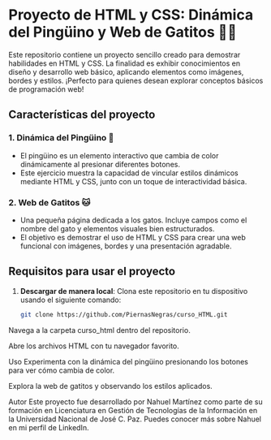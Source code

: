 # Proyecto de HTML y CSS: Dinámica del Pingüino y Web de Gatitos 🐧🐱

Este repositorio contiene un proyecto sencillo creado para demostrar habilidades en HTML y CSS. La finalidad es exhibir conocimientos en diseño y desarrollo web básico, aplicando elementos como imágenes, bordes y estilos. ¡Perfecto para quienes desean explorar conceptos básicos de programación web!

## Características del proyecto

### 1. Dinámica del Pingüino 🐧
- El pingüino es un elemento interactivo que cambia de color dinámicamente al presionar diferentes botones.
- Este ejercicio muestra la capacidad de vincular estilos dinámicos mediante HTML y CSS, junto con un toque de interactividad básica.

### 2. Web de Gatitos 🐱
- Una pequeña página dedicada a los gatos. Incluye campos como el nombre del gato y elementos visuales bien estructurados.
- El objetivo es demostrar el uso de HTML y CSS para crear una web funcional con imágenes, bordes y una presentación agradable.

## Requisitos para usar el proyecto
1. **Descargar de manera local**: Clona este repositorio en tu dispositivo usando el siguiente comando:
   ```bash
   git clone https://github.com/PiernasNegras/curso_HTML.git

Navega a la carpeta curso_html dentro del repositorio.

Abre los archivos HTML con tu navegador favorito.

Uso
Experimenta con la dinámica del pingüino presionando los botones para ver cómo cambia de color.

Explora la web de gatitos y observando los estilos aplicados.

Autor
Este proyecto fue desarrollado por Nahuel Martínez como parte de su formación en Licenciatura en Gestión de Tecnologías de la Información en la Universidad Nacional de José C. Paz. Puedes conocer más sobre Nahuel en mi perfil de LinkedIn.